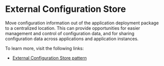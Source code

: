 # External Configuration Store

Move configuration information out of the application deployment package to a centralized location. This can provide opportunities for easier management and control of configuration data, and for sharing configuration data across applications and application instances.

To learn more, visit the following links:

- [External Configuration Store pattern](https://learn.microsoft.com/en-us/azure/architecture/patterns/external-configuration-store)
